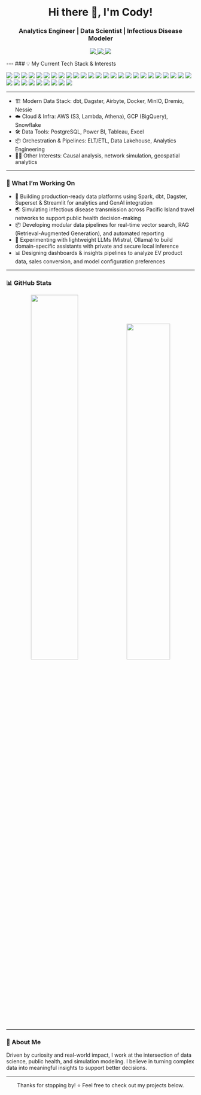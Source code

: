 <h1 align="center">Hi there 👋, I'm Cody!</h1>
<h3 align="center">Analytics Engineer | Data Scientist | Infectious Disease Modeler</h3>

<p align="center">
  <a href="mailto:cody.houx@gmail.com">
    <img src="https://img.shields.io/badge/Email-cody.houx@gmail.com-blue?style=flat&logo=gmail" />
  </a>
  <a href="https://linkedin.com/in/cody-hou">
    <img src="https://img.shields.io/badge/LinkedIn-codyhou-blue?style=flat&logo=linkedin" />
  </a>
  <a href="#">
    <img src="https://img.shields.io/badge/Portfolio-CV-blue?style=flat&logo=githubpages" />
  </a>
</p>
---
### 💡 My Current Tech Stack & Interests
<p align="left">
  <!-- Languages & Notebooks -->
  <img src="https://img.shields.io/badge/Python-3776AB?logo=python&logoColor=white" />
  <img src="https://img.shields.io/badge/SQL-003B57?logo=sqlite&logoColor=white" />
  <img src="https://img.shields.io/badge/R-276DC3?logo=r&logoColor=white" />
  <img src="https://img.shields.io/badge/Jupyter-F37626?logo=jupyter&logoColor=white" />

  <!-- Data Engineering -->
  <img src="https://img.shields.io/badge/dbt-%23FF694B.svg?logo=dbt&logoColor=white" />
  <img src="https://img.shields.io/badge/Databricks-E8783A?logo=databricks&logoColor=white" />
  <img src="https://img.shields.io/badge/Spark-E25A1C?logo=apachespark&logoColor=white" />
  <img src="https://img.shields.io/badge/Airflow-017CEE?logo=apache-airflow&logoColor=white" />
  <img src="https://img.shields.io/badge/Dagster-5C2D91?logo=dagster&logoColor=white" />
  <img src="https://img.shields.io/badge/Docker-2496ED?logo=docker&logoColor=white" />
  <img src="https://img.shields.io/badge/Kafka-231F20?logo=apache-kafka&logoColor=white" />
  <img src="https://img.shields.io/badge/FastAPI-005571?logo=fastapi&logoColor=white" />


  <!-- Cloud -->
  <img src="https://img.shields.io/badge/AWS-232F3E?logo=amazon-aws&logoColor=white" />
  <img src="https://img.shields.io/badge/GCP-4285F4?logo=google-cloud&logoColor=white" />
  <img src="https://img.shields.io/badge/Azure-0078D4?logo=microsoft-azure&logoColor=white" />
  
  <!-- Databases / Storage -->
  <img src="https://img.shields.io/badge/PostgreSQL-4169E1?logo=postgresql&logoColor=white" />
  <img src="https://img.shields.io/badge/MySQL-4479A1?logo=mysql&logoColor=white" />
  <img src="https://img.shields.io/badge/Snowflake-56B9EB?logo=snowflake&logoColor=white" />
  <img src="https://img.shields.io/badge/BigQuery-669DF6?logo=google-bigquery&logoColor=white" />
  <img src="https://img.shields.io/badge/Dremio-34495E?logoColor=white" />
  <img src="https://img.shields.io/badge/MinIO-B00000?logo=min.io&logoColor=white" />
  <img src="https://img.shields.io/badge/Parquet-302F2F?logoColor=white" />

  <!-- BI / Dashboards -->
  <img src="https://img.shields.io/badge/Apache%20Superset-DAB200?logo=apache-superset&logoColor=black" />
  <img src="https://img.shields.io/badge/Tableau-E97627?logo=tableau&logoColor=white" />
  <img src="https://img.shields.io/badge/PowerBI-F2C811?logo=powerbi&logoColor=black" />
  <img src="https://img.shields.io/badge/Excel-217346?logo=microsoft-excel&logoColor=white" />

  <!-- MLOps / ML -->
  <img src="https://img.shields.io/badge/scikit--learn-F7931E?logo=scikit-learn&logoColor=white" />
  <img src="https://img.shields.io/badge/TensorFlow-FF6F00?logo=tensorflow&logoColor=white" />
  <img src="https://img.shields.io/badge/MLflow-0194E2?logo=mlflow&logoColor=white" />
  <img src="https://img.shields.io/badge/XGBoost-FF6600?logo=xgboost&logoColor=white" />

  <!-- Development Tools -->
  <img src="https://img.shields.io/badge/Streamlit-FF4B4B?logo=streamlit&logoColor=white" />
  <img src="https://img.shields.io/badge/VS%20Code-007ACC?logo=visual-studio-code&logoColor=white" />
  <img src="https://img.shields.io/badge/Git-F05032?logo=git&logoColor=white" />
  <img src="https://img.shields.io/badge/GitHub-181717?logo=github&logoColor=white" />
</p>

---

- 🏗️ Modern Data Stack: dbt, Dagster, Airbyte, Docker, MinIO, Dremio, Nessie  
- ☁️ Cloud & Infra: AWS (S3, Lambda, Athena), GCP (BigQuery), Snowflake  
- 🛠️ Data Tools: PostgreSQL, Power BI, Tableau, Excel  
- 📦 Orchestration & Pipelines: ELT/ETL, Data Lakehouse, Analytics Engineering  
- 👨‍🔬 Other Interests: Causal analysis, network simulation, geospatial analytics

---

### 🔬 What I’m Working On
- 🚀 Building production-ready data platforms using Spark, dbt, Dagster, Superset & Streamlit for analytics and GenAI integration
- 🌏 Simulating infectious disease transmission across Pacific Island travel networks to support public health decision-making
- 📦 Developing modular data pipelines for real-time vector search, RAG (Retrieval-Augmented Generation), and automated reporting
- 🧠 Experimenting with lightweight LLMs (Mistral, Ollama) to build domain-specific assistants with private and secure local inference
- 📊 Designing dashboards & insights pipelines to analyze EV product data, sales conversion, and model configuration preferences

---

### 📊 GitHub Stats

<p align="center">
  <img src="https://github-readme-stats.vercel.app/api?username=DataCody&show_icons=true&theme=github_dark&hide=issues&count_private=true" width="50%" />
  <img src="https://github-readme-stats.vercel.app/api/top-langs/?username=DataCody&layout=compact&theme=github_dark" width="48%" />
</p>

---

### 🚀 About Me

Driven by curiosity and real-world impact, I work at the intersection of data science, public health, and simulation modeling. I believe in turning complex data into meaningful insights to support better decisions.

---

<p align="center">Thanks for stopping by! ⭐ Feel free to check out my projects below.</p>
